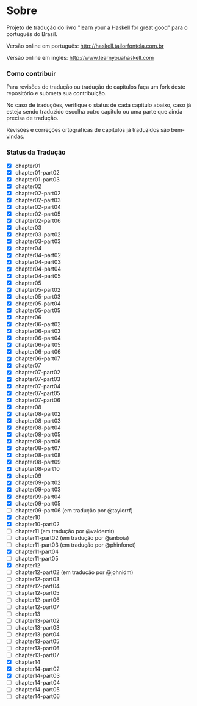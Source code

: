 Sobre
==============

Projeto de tradução do livro "learn your a Haskell for great good" para o português do Brasil.

Versão online em português:
http://haskell.tailorfontela.com.br

Versão online em inglês:
http://www.learnyouahaskell.com


### Como contribuir

Para revisões de tradução ou tradução de capitulos faça um fork deste repositório e submeta sua contribuição.

No caso de traduções, verifique o status de cada capitulo abaixo, caso já esteja sendo traduzido escolha outro capitulo ou uma parte que ainda precisa de tradução.

 
Revisões e correções ortográficas de capitulos já traduzidos são bem-vindas.


### Status da Tradução

 - [x] chapter01
 - [x] chapter01-part02
 - [x] chapter01-part03
 - [x] chapter02
 - [x] chapter02-part02
 - [x] chapter02-part03
 - [x] chapter02-part04
 - [x] chapter02-part05
 - [x] chapter02-part06
 - [x] chapter03
 - [x] chapter03-part02
 - [x] chapter03-part03
 - [x] chapter04
 - [x] chapter04-part02
 - [x] chapter04-part03
 - [x] chapter04-part04
 - [x] chapter04-part05
 - [x] chapter05
 - [x] chapter05-part02
 - [x] chapter05-part03
 - [x] chapter05-part04
 - [x] chapter05-part05
 - [x] chapter06
 - [x] chapter06-part02
 - [x] chapter06-part03
 - [x] chapter06-part04
 - [x] chapter06-part05
 - [x] chapter06-part06
 - [x] chapter06-part07
 - [x] chapter07
 - [x] chapter07-part02
 - [x] chapter07-part03
 - [x] chapter07-part04
 - [x] chapter07-part05
 - [x] chapter07-part06
 - [x] chapter08
 - [x] chapter08-part02
 - [x] chapter08-part03
 - [x] chapter08-part04
 - [x] chapter08-part05
 - [x] chapter08-part06
 - [x] chapter08-part07
 - [x] chapter08-part08
 - [x] chapter08-part09
 - [x] chapter08-part10
 - [x] chapter09
 - [x] chapter09-part02
 - [x] chapter09-part03
 - [x] chapter09-part04
 - [x] chapter09-part05
 - [ ] chapter09-part06   (em tradução por @taylorrf)
 - [x] chapter10
 - [x] chapter10-part02
 - [ ] chapter11          (em tradução por @valdemir)
 - [ ] chapter11-part02   (em tradução por @anboia)
 - [ ] chapter11-part03   (em tradução por @phinfonet)
 - [x] chapter11-part04   
 - [ ] chapter11-part05
 - [X] chapter12          
 - [ ] chapter12-part02   (em tradução por @johnidm)
 - [ ] chapter12-part03
 - [ ] chapter12-part04
 - [ ] chapter12-part05
 - [ ] chapter12-part06
 - [ ] chapter12-part07
 - [ ] chapter13
 - [ ] chapter13-part02
 - [ ] chapter13-part03
 - [ ] chapter13-part04
 - [ ] chapter13-part05
 - [ ] chapter13-part06
 - [ ] chapter13-part07
 - [x] chapter14
 - [x] chapter14-part02
 - [x] chapter14-part03
 - [ ] chapter14-part04
 - [ ] chapter14-part05
 - [ ] chapter14-part06
